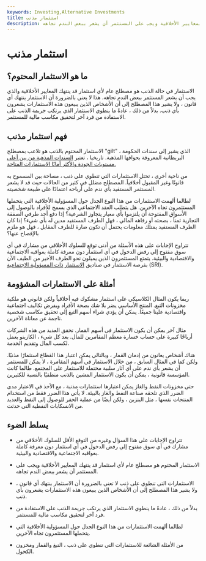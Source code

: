 ```yaml
---
keywords: Investing,Alternative Investments
title: استثمار مذنب
description: الاستثمار المحتوم بالذنب هو استثمار قد ينتهك المعايير الأخلاقية ويجب على المستثمر أن يشعر ببعض الندم تجاهه.
---
```


# استثمار مذنب
## ما هو الاستثمار المحتوم؟

الاستثمار في حالة الذنب هو مصطلح عام لأي استثمار قد ينتهك المعايير الأخلاقية والذي يجب أن يشعر المستثمر ببعض الندم تجاهه. هذا لا يعني بالضرورة أن الاستثمار ينتهك أي قانون ، ولا يشير هذا المصطلح إلى أن الأشخاص الذين يبيعون هذه الاستثمارات يشعرون بأي ذنب. بدلاً من ذلك ، عادةً ما ينطوي الاستثمار الذي يرتكب جريمة الذنب على الاستفادة من فرد آخر لتحقيق مكاسب مالية للمستثمر.

## فهم استثمار مذنب

الاستثمار المحتوم بالذنب هو تلاعب بمصطلح "gilt" ، الذي يشير إلى سندات الحكومة البريطانية المعروفة بحوافها المذهبة. تاريخيا ، تعتبر [السندات المذهبة من بين أعلى مستويات الجودة والأكثر أمانًا الاستثمارات المتاحة.](/gilts)

من ناحية أخرى ، تحتل الاستثمارات التي تنطوي على ذنب ، مساحة بين المسموح به قانونًا وغير المقبول أخلاقياً. المصطلح مضلل في كثير من الحالات حيث قد لا يشعر المستثمر المستفيد بأي ندم على أرباحه اعتمادًا على طبيعة شخصيته.

لطالما ألهمت الاستثمارات من هذا النوع الجدل حول المسؤولية الأخلاقية التي يتحملها المستثمرون تجاه الآخرين. هل يتطلب العقد الاجتماعي الذي يسمح للأفراد بالوصول إلى الأسواق المفتوحة أن يلتزموا بأي معيار يتجاوز الشرعية؟ إذا دفع أحد طرفي الصفقة التجارية ثمناً ، بصحته أو رفاهه المالي ، فهل الطرف المستفيد مدين له بأي شيء؟ إذا كان الطرف المستفيد يمتلك معلومات يحتمل أن تكون ضارة للطرف المقابل ، فهل هو ملزم بالإفصاح عنها؟

تتراوح الإجابات على هذه الأسئلة من أدنى توقع للسلوك الأخلاقي من مشارك في أي سوق مفتوح إلى رفض الدخول في أي استثمار دون معرفة كاملة بعواقبه الاجتماعية والاقتصادية والبيئية. يتمتع المستثمرون الذين يميلون نحو الطرف الأخير من الطيف الآن بفرصة الاستثمار في صناديق [الاستثمار](/sri) [ذات المسؤولية الاجتماعية](/sri) (SRI).

## أمثلة على الاستثمارات المشؤومة

ربما يكون المثال الكلاسيكي على استثمار مشكوك فيه أخلاقياً ولكن قانوني هو ملكية مخزونات التبغ. المنتج الأساسي يضر بلا شك بصحة الأفراد ويفرض تكاليف اجتماعية واقتصادية علينا جميعًا. يمكن أن يؤدي شراء أسهم التبغ إلى تحقيق مكاسب شخصية ناجمة عن معاناة الآخرين.

مثال آخر يمكن أن يكون الاستثمار في أسهم القمار. تحقق العديد من هذه الشركات أرباحًا كبيرة على حساب خسارة معظم المقامرين للمال. بعد كل شيء ، الكازينو يعمل لكسب المال وتقديم الخدمة.

هناك أشخاص يعانون من إدمان القمار ، وبالتالي يمكن اعتبار هذا القطاع استثمارًا مذنبًا. ولكن كما في المثال السابق ، من خلال الاستثمار في أسهم المقامرة ، لا يمكن للمستثمر أن يشعر بأي ندم على أي آثار سلبية محتملة للاستثمار على المجتمع. طالما كانت المؤسسة قانونية ، يمكن أن يكون الاستثمار المشين بالذنب منطقيًا بالنسبة للكثيرين.

حتى مخزونات النفط والغاز يمكن اعتبارها استثمارات مذنبة ، مع الأخذ في الاعتبار مدى الضرر الذي تلحقه صناعة النفط والغاز بالبيئة. لا يأتي هذا الضرر فقط من استخدام المنتجات نفسها ، مثل البنزين ، ولكن أيضًا من عملية الحفر للوصول إلى النفط والعديد من الانسكابات النفطية التي حدثت.

## يسلط الضوء

- تتراوح الإجابات على هذا السؤال وغيره من التوقع الأقل للسلوك الأخلاقي من مشارك في أي سوق مفتوح إلى رفض الدخول في أي استثمار دون معرفة كاملة بعواقبه الاجتماعية والاقتصادية والبيئية.

- الاستثمار المحتوم هو مصطلح عام لأي استثمار قد ينتهك المعايير الأخلاقية ويجب على المستثمر أن يشعر ببعض الندم تجاهه.

- الاستثمارات التي تنطوي على ذنب لا تعني بالضرورة أن الاستثمار ينتهك أي قانون ، ولا يشير هذا المصطلح إلى أن الأشخاص الذين يبيعون هذه الاستثمارات يشعرون بأي ذنب.

- بدلاً من ذلك ، عادةً ما ينطوي الاستثمار الذي يرتكب جريمة الذنب على الاستفادة من فرد آخر لتحقيق مكاسب مالية للمستثمر.

- لطالما ألهمت الاستثمارات من هذا النوع الجدل حول المسؤولية الأخلاقية التي يتحملها المستثمرون تجاه الآخرين.

- من الأمثلة الشائعة للاستثمارات التي تنطوي على ذنب ، التبغ والقمار ومخزون الكحول.

